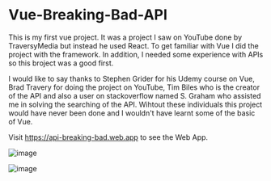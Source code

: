 # Vue-Breaking-Bad-API

This is my first vue project. It was a project I saw on YouTube done by TraversyMedia but instead he used React. To get familiar with Vue I did the project with the framework. In addition, I needed some experience with APIs so this broject was a good first.

I would like to say thanks to Stephen Grider for his Udemy course on Vue, Brad Travery for doing the project on YouTube, Tim Biles who is the creator of the API and also a user on stackoverflow named S. Graham who assisted me in solving the searching of the API. Wihtout these individuals this project would have never been done and I wouldn't have learnt some of the basic of Vue.

Visit https://api-breaking-bad.web.app to see the Web App.

![image](https://user-images.githubusercontent.com/59769514/115722132-4ecb9300-a344-11eb-87f1-275376fe81dd.png)

![image](https://user-images.githubusercontent.com/59769514/115722227-673bad80-a344-11eb-9e3e-22ceb2776a8f.png)
